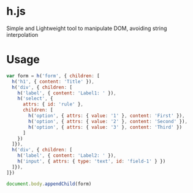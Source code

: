# h.js

Simple and Lightweight tool to manipulate DOM, avoiding string interpolation

# Usage

```javascript
var form = h('form', { children: [
  h('h1', { content: 'Title' }),
  h('div', { children: [
    h('label', { content: 'Label1: ' }),
    h('select', {
      attrs: { id: 'rule' },
      children: [
        h('option', { attrs: { value: '1' }, content: 'First' }),
        h('option', { attrs: { value: '2' }, content: 'Second' }),
        h('option', { attrs: { value: '3' }, content: 'Third' })
      ]
    })
  ]}),
  h('div', { children: [
    h('label', { content: 'Label2: ' }),
    h('input', { attrs: { type: 'text', id: 'field-1' } })
  ]}),
]})

document.body.appendChild(form)
```
